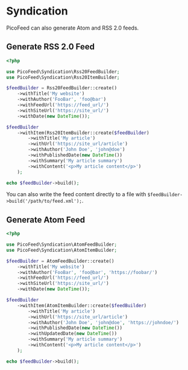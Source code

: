 Syndication
===========

PicoFeed can also generate Atom and RSS 2.0 feeds.

Generate RSS 2.0 Feed
---------------------

```php
<?php

use PicoFeed\Syndication\Rss20FeedBuilder;
use PicoFeed\Syndication\Rss20ItemBuilder;

$feedBuilder = Rss20FeedBuilder::create()
    ->withTitle('My website')
    ->withAuthor('FooBar', 'foo@bar')
    ->withFeedUrl('https://feed_url/')
    ->withSiteUrl('https://site_url/')
    ->withDate(new DateTime());

$feedBuilder
    ->withItem(Rss20ItemBuilder::create($feedBuilder)
        ->withTitle('My article')
        ->withUrl('https://site_url/article')
        ->withAuthor('John Doe', 'john@doe')
        ->withPublishedDate(new DateTime())
        ->withSummary('My article summary')
        ->withContent('<p>My article content</p>')
    );

echo $feedBuilder->build();
```

You can also write the feed content directly to a file with `$feedBuilder->build('/path/to/feed.xml');`.

Generate Atom Feed
------------------

```php
<?php

use PicoFeed\Syndication\AtomFeedBuilder;
use PicoFeed\Syndication\AtomItemBuilder;

$feedBuilder = AtomFeedBuilder::create()
    ->withTitle('My website')
    ->withAuthor('FooBar', 'foo@bar', 'https://foobar/')
    ->withFeedUrl('https://feed_url/')
    ->withSiteUrl('https://site_url/')
    ->withDate(new DateTime());

$feedBuilder
    ->withItem(AtomItemBuilder::create($feedBuilder)
        ->withTitle('My article')
        ->withUrl('https://site_url/article')
        ->withAuthor('John Doe', 'john@doe', 'https://johndoe/')
        ->withPublishedDate(new DateTime())
        ->withUpdatedDate(new DateTime())
        ->withSummary('My article summary')
        ->withContent('<p>My article content</p>')
    );

echo $feedBuilder->build();
```
